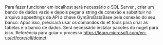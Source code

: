Para fazer funcionar em localhost será necessário o SQL Server , criar um banco de dados vazio e depois pegar a string de conexão e substituir no arquivo appsettings da API a chave GymBroDataBase pela conexão do seu banco.
Após isso, precisará usar os comandos do ef tools para criar as tabelas e o banco de dados. Será necessário instalar pacotes do nuget para isso.
Referência para guiar o processo https://learn.microsoft.com/en-us/ef/core/cli/dotnet
